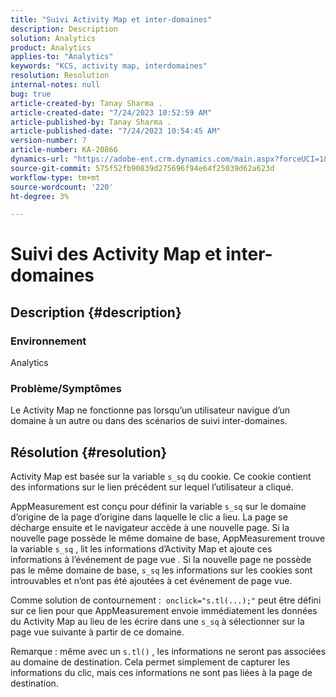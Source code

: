 ```yaml
---
title: "Suivi Activity Map et inter-domaines"
description: Description
solution: Analytics
product: Analytics
applies-to: "Analytics"
keywords: "KCS, activity map, interdomaines"
resolution: Resolution
internal-notes: null
bug: true
article-created-by: Tanay Sharma .
article-created-date: "7/24/2023 10:52:59 AM"
article-published-by: Tanay Sharma .
article-published-date: "7/24/2023 10:54:45 AM"
version-number: 7
article-number: KA-20866
dynamics-url: "https://adobe-ent.crm.dynamics.com/main.aspx?forceUCI=1&pagetype=entityrecord&etn=knowledgearticle&id=82ae1840-102a-ee11-bdf4-6045bd006239"
source-git-commit: 575f52fb90839d275696f94e64f25039d62a623d
workflow-type: tm+mt
source-wordcount: '220'
ht-degree: 3%

---
```


# Suivi des Activity Map et inter-domaines

## Description {#description}


### Environnement

Analytics

### Problème/Symptômes

Le Activity Map ne fonctionne pas lorsqu’un utilisateur navigue d’un domaine à un autre ou dans des scénarios de suivi inter-domaines.


## Résolution {#resolution}


Activity Map est basée sur la variable `s_sq` du cookie. Ce cookie contient des informations sur le lien précédent sur lequel l’utilisateur a cliqué.

AppMeasurement est conçu pour définir la variable `s_sq` sur le domaine d’origine de la page d’origine dans laquelle le clic a lieu. La page se décharge ensuite et le navigateur accède à une nouvelle page. Si la nouvelle page possède le même domaine de base, AppMeasurement trouve la variable `s_sq` , lit les informations d’Activity Map et ajoute ces informations à l’événement de page vue . Si la nouvelle page ne possède pas le même domaine de base, `s_sq` les informations sur les cookies sont introuvables et n’ont pas été ajoutées à cet événement de page vue.

Comme solution de contournement :  `onclick="s.tl(...);"` peut être défini sur ce lien pour que AppMeasurement envoie immédiatement les données du Activity Map au lieu de les écrire dans une `s_sq` à sélectionner sur la page vue suivante à partir de ce domaine.



Remarque : même avec un `s.tl()` , les informations ne seront pas associées au domaine de destination. Cela permet simplement de capturer les informations du clic, mais ces informations ne sont pas liées à la page de destination.




